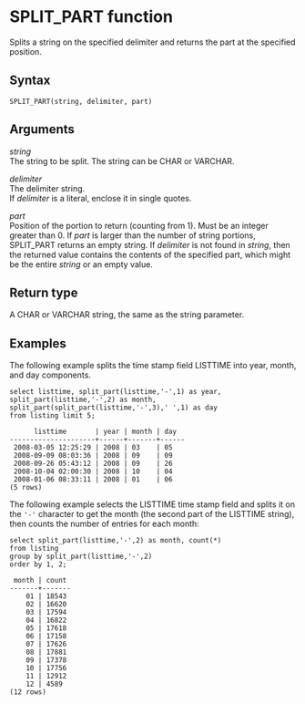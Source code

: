 # SPLIT\_PART function<a name="SPLIT_PART"></a>

Splits a string on the specified delimiter and returns the part at the specified position\.

## Syntax<a name="SPLIT_PART-synopsis"></a>

```
SPLIT_PART(string, delimiter, part)
```

## Arguments<a name="SPLIT_PART-arguments"></a>

 *string*   
The string to be split\. The string can be CHAR or VARCHAR\.

 *delimiter*   
The delimiter string\.   
If *delimiter* is a literal, enclose it in single quotes\. 

 *part*   
Position of the portion to return \(counting from 1\)\. Must be an integer greater than 0\. If *part* is larger than the number of string portions, SPLIT\_PART returns an empty string\. If *delimiter* is not found in *string*, then the returned value contains the contents of the specified part, which might be the entire *string* or an empty value\.

## Return type<a name="SPLIT_PART-return-type"></a>

A CHAR or VARCHAR string, the same as the string parameter\.

## Examples<a name="SPLIT_PART-examples"></a>

The following example splits the time stamp field LISTTIME into year, month, and day components\.

```
select listtime, split_part(listtime,'-',1) as year,
split_part(listtime,'-',2) as month, 
split_part(split_part(listtime,'-',3),' ',1) as day 
from listing limit 5;

      listtime       | year | month | day
---------------------+------+-------+------
 2008-03-05 12:25:29 | 2008 | 03    | 05
 2008-09-09 08:03:36 | 2008 | 09    | 09
 2008-09-26 05:43:12 | 2008 | 09    | 26
 2008-10-04 02:00:30 | 2008 | 10    | 04
 2008-01-06 08:33:11 | 2008 | 01    | 06
(5 rows)
```

The following example selects the LISTTIME time stamp field and splits it on the `'-'` character to get the month \(the second part of the LISTTIME string\), then counts the number of entries for each month:

```
select split_part(listtime,'-',2) as month, count(*)
from listing
group by split_part(listtime,'-',2)
order by 1, 2;

 month | count
-------+-------
    01 | 18543
    02 | 16620
    03 | 17594
    04 | 16822
    05 | 17618
    06 | 17158
    07 | 17626
    08 | 17881
    09 | 17378
    10 | 17756
    11 | 12912
    12 | 4589
(12 rows)
```